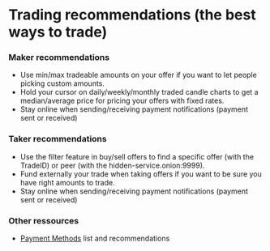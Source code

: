 # Trading recommendations (the best ways to trade)

### Maker recommendations

- Use min/max tradeable amounts on your offer if you want to let people picking custom amounts.
- Hold your cursor on daily/weekly/monthly traded candle charts to get a median/average price for pricing your offers with fixed rates.
- Stay online when sending/receiving payment notifications (payment sent or received)

### Taker recommendations

- Use the filter feature in buy/sell offers to find a specific offer (with the TradeID) or peer (with the hidden-service.onion:9999).
- Fund externally your trade when taking offers if you want to be sure you have right amounts to trade.
- Stay online when sending/receiving payment notifications (payment sent or received)

### Other ressources

- [Payment Methods](../the-project/payment_methods/0-all-methods.md) list and recommendations
